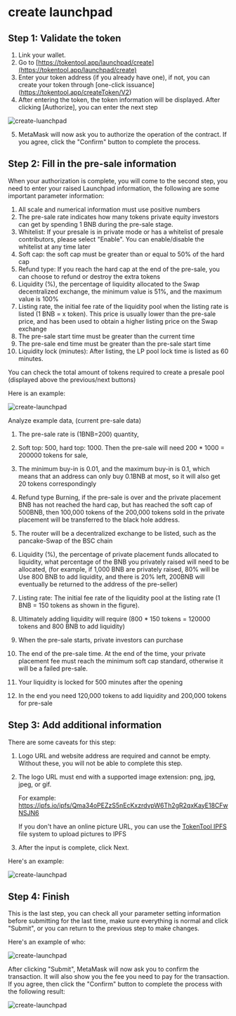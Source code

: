 # create launchpad

## Step 1: Validate the token
1. Link your wallet.
2. Go to [https://tokentool.app/launchpad/create](https://tokentool.app/launchpad/create)
3. Enter your token address (if you already have one), if not, you can create your token through [one-click issuance] (https://tokentool.app/createToken/V2)
4. After entering the token, the token information will be displayed. After clicking [Authorize], you can enter the next step

![create-luanchpad](../.gitbook/assets/launchpad/Snipaste_2022-05-05_22-05-50.png)

5. MetaMask will now ask you to authorize the operation of the contract. If you agree, click the "Confirm" button to complete the process.



## Step 2: Fill in the pre-sale information

When your authorization is complete, you will come to the second step, you need to enter your raised Launchpad information, the following are some important parameter information:

1. All scale and numerical information must use positive numbers
2. The pre-sale rate indicates how many tokens private equity investors can get by spending 1 BNB during the pre-sale stage.
3. Whitelist: If your presale is in private mode or has a whitelist of presale contributors, please select "Enable". You can enable/disable the whitelist at any time later
4. Soft cap: the soft cap must be greater than or equal to 50% of the hard cap
5. Refund type: If you reach the hard cap at the end of the pre-sale, you can choose to refund or destroy the extra tokens
6. Liquidity (%), the percentage of liquidity allocated to the Swap decentralized exchange, the minimum value is 51%, and the maximum value is 100%
7. Listing rate, the initial fee rate of the liquidity pool when the listing rate is listed (1 BNB = x token). This price is usually lower than the pre-sale price, and has been used to obtain a higher listing price on the Swap exchange
8. The pre-sale start time must be greater than the current time
9. The pre-sale end time must be greater than the pre-sale start time
10. Liquidity lock (minutes): After listing, the LP pool lock time is listed as 60 minutes.

You can check the total amount of tokens required to create a presale pool (displayed above the previous/next buttons)

Here is an example:

![create-launchpad](../.gitbook/assets/launchpad/Snipaste_2022-05-05_22-18-03.png)



Analyze example data, (current pre-sale data)

1. The pre-sale rate is (1BNB=200) quantity,

2. Soft top: 500, hard top: 1000. Then the pre-sale will need 200 * 1000 = 200000 tokens for sale,
3. The minimum buy-in is 0.01, and the maximum buy-in is 0.1, which means that an address can only buy 0.1BNB at most, so it will also get 20 tokens correspondingly
4. Refund type Burning, if the pre-sale is over and the private placement BNB has not reached the hard cap, but has reached the soft cap of 500BNB, then 100,000 tokens of the 200,000 tokens sold in the private placement will be transferred to the black hole address.
5. The router will be a decentralized exchange to be listed, such as the pancake-Swap of the BSC chain
6. Liquidity (%), the percentage of private placement funds allocated to liquidity, what percentage of the BNB you privately raised will need to be allocated, (for example, if 1,000 BNB are privately raised, 80% will be Use 800 BNB to add liquidity, and there is 20% left, 200BNB will eventually be returned to the address of the pre-seller)
7. Listing rate: The initial fee rate of the liquidity pool at the listing rate (1 BNB = 150 tokens as shown in the figure).
8. Ultimately adding liquidity will require (800 * 150 tokens = 120000 tokens and 800 BNB to add liquidity)
9. When the pre-sale starts, private investors can purchase
10. The end of the pre-sale time. At the end of the time, your private placement fee must reach the minimum soft cap standard, otherwise it will be a failed pre-sale.
11. Your liquidity is locked for 500 minutes after the opening
12. In the end you need 120,000 tokens to add liquidity and 200,000 tokens for pre-sale



## Step 3: Add additional information

There are some caveats for this step:

1. Logo URL and website address are required and cannot be empty. Without these, you will not be able to complete this step.

2. The logo URL must end with a supported image extension: png, jpg, jpeg, or gif.

    For example: https://ipfs.io/ipfs/Qma34oPEZzS5nEcKxzrdvpW6Th2gR2qxKayE18CFwNSJN6

    If you don't have an online picture URL, you can use the [TokenTool IPFS](https://tokentool.app/other/ipfs) file system to upload pictures to IPFS

3. After the input is complete, click Next.



Here's an example:




![create-launchpad](../.gitbook/assets/launchpad/Snipaste_2022-05-05_22-46-16.png)



## Step 4: Finish

This is the last step, you can check all your parameter setting information before submitting for the last time, make sure everything is normal and click "Submit", or you can return to the previous step to make changes.



Here's an example of who:

![create-launchpad](../.gitbook/assets/launchpad/Snipaste_2022-05-05_22-52-59.png)



After clicking "Submit", MetaMask will now ask you to confirm the transaction. It will also show you the fee you need to pay for the transaction. If you agree, then click the "Confirm" button to complete the process with the following result:



![create-launchpad](../.gitbook/assets/launchpad/Snipaste_2022-05-05_23-05-53.png)